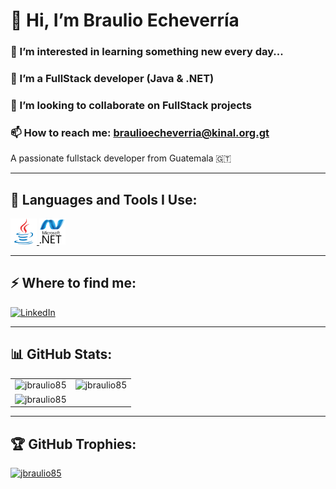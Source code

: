 # 👋 Hi, I’m **Braulio Echeverría**

### 👀 I’m interested in learning something new every day...
### 🌱 I’m a FullStack developer (Java & .NET)
### 💞️ I’m looking to collaborate on FullStack projects
### 📫 How to reach me: [braulioecheverria@kinal.org.gt](mailto:braulioecheverria@kinal.org.gt)

A passionate fullstack developer from Guatemala 🇬🇹

---

## 🚀 Languages and Tools I Use:

<p align="left">
  <a href="https://www.java.com" target="_blank">
    <img src="https://raw.githubusercontent.com/devicons/devicon/master/icons/java/java-original.svg" alt="java" width="42" height="42"/>
  </a>
  <a href="https://dotnet.microsoft.com/" target="_blank">
    <img src="https://raw.githubusercontent.com/devicons/devicon/master/icons/dot-net/dot-net-original-wordmark.svg" alt="dotnet" width="42" height="42"/>
  </a>
  <!-- Repeat similarly for other icons -->
</p>

---

## ⚡️ Where to find me:

[![LinkedIn](https://img.shields.io/badge/LinkedIn-blue?style=for-the-badge&logo=linkedin)](https://www.linkedin.com/in/josebraulioe/)

---

## 📊 GitHub Stats:

<table>
  <tr>
    <td>
      <img src="https://github-readme-stats.vercel.app/api?username=jbraulio85&show_icons=true&locale=en" alt="jbraulio85"/>
    </td>
    <td>
      <img src="https://github-readme-streak-stats.herokuapp.com/?user=jbraulio85" alt="jbraulio85"/>
    </td>
  </tr>
  <tr>
    <td colspan="2">
      <img src="https://github-readme-stats.vercel.app/api/top-langs?username=jbraulio85&show_icons=true&locale=en&layout=compact" alt="jbraulio85"/>
    </td>
  </tr>
</table>

---

## 🏆 GitHub Trophies:

<p align="left">
  <a href="https://github.com/ryo-ma/github-profile-trophy">
    <img src="https://github-profile-trophy.vercel.app/?username=jbraulio85" alt="jbraulio85"/>
  </a>
</p>
